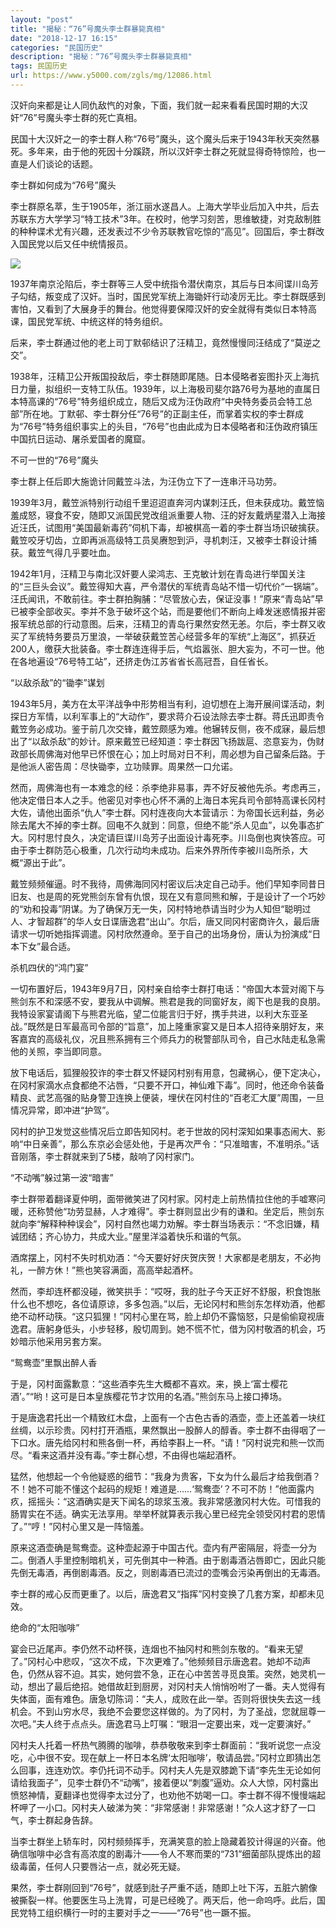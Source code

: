 ```yaml
---
layout: "post"
title: "揭秘：“76”号魔头李士群暴毙真相"
date: "2018-12-17 16:15"
categories: "民国历史"
description: "揭秘：“76”号魔头李士群暴毙真相"
tags: 民国历史
url: https://www.y5000.com/zgls/mg/12086.html
---
```






汉奸向来都是让人同仇敌忾的对象，下面，我们就一起来看看民国时期的大汉奸“76”号魔头李士群的死亡真相。

民国十大汉奸之一的李士群人称“76号”魔头，这个魔头后来于1943年秋天突然暴死。多年来，由于他的死因十分蹊跷，所以汉奸李士群之死就显得奇特惊险，也一直是人们谈论的话题。

李士群如何成为“76号”魔头

李士群原名萃，生于1905年，浙江丽水遂昌人。上海大学毕业后加入中共，后去苏联东方大学学习“特工技术”3年。在校时，他学习刻苦，思维敏捷，对克敌制胜的种种谍术尤有兴趣，还发表过不少令苏联教官吃惊的“高见”。回国后，李士群改入国民党以后又任中统情报员。

![](https://img.y5000.com/uploads/allimg/170203/1641124Q5-0.jpg)

1937年南京沦陷后，李士群等三人受中统指令潜伏南京，其后与日本间谍川岛芳子勾结，叛变成了汉奸。当时，国民党军统上海锄奸行动凌厉无比。李士群既感到害怕，又看到了大展身手的舞台。他觉得要保障汉奸的安全就得有类似日本特高课，国民党军统、中统这样的特务组织。

后来，李士群通过他的老上司丁默邨结识了汪精卫，竟然慢慢同汪结成了“莫逆之交”。

1938年，汪精卫公开叛国投敌后，李士群随即尾随。日本侵略者妄图扑灭上海抗日力量，拟组织一支特工队伍。1939年，以上海极司斐尔路76号为基地的直属日本特高课的“76号”特务组织成立，随后又成为汪伪政府“中央特务委员会特工总部”所在地。丁默邨、李士群分任“76号”的正副主任，而掌着实权的李士群成为“76号”特务组织事实上的头目，“76号”也由此成为日本侵略者和汪伪政府镇压中国抗日运动、屠杀爱国者的魔窟。

不可一世的“76号”魔头

李士群上任后即大施诡计同戴笠斗法，为汪伪立下了一连串汗马功劳。

1939年3月，戴笠派特别行动组千里迢迢直奔河内谋刺汪氏，但未获成功。戴笠恼羞成怒，寝食不安，随即又派国民党改组派重要人物、汪的好友戴炳星潜入上海接近汪氏，试图用“美国最新毒药”伺机下毒，却被棋高一着的李士群当场识破擒获。戴笠咬牙切齿，立即再派高级特工员吴赓恕到沪，寻机刺汪，又被李士群设计捕获。戴笠气得几乎要吐血。

1942年1月，汪精卫与南北汉奸要人梁鸿志、王克敏计划在青岛进行举国关注的“三巨头会议”。戴笠得知大喜，严令潜伏的军统青岛站不惜一切代价“一锅端”。汪氏闻讯，不敢前往。李士群拍胸脯：“尽管放心去，保证没事！”原来“青岛站”早已被李全部收买。李并不急于破坏这个站，而是要他们不断向上峰发迷惑情报并密报军统总部的行动意图。后来，汪精卫的青岛行果然安然无恙。尔后，李士群又收买了军统特务要员万里浪，一举破获戴笠苦心经营多年的军统“上海区”，抓获近200人，缴获大批装备。李士群连连得手后，气焰嚣张、胆大妄为，不可一世。他在各地遍设“76号特工站”，还挤走伪江苏省省长高冠吾，自任省长。

“以敌杀敌”的“锄李”谋划

1943年5月，美方在太平洋战争中形势相当有利，迫切想在上海开展间谍活动，刺探日方军情，以利军事上的“大动作”，要求蒋介石设法除去李士群。蒋氏迅即责令戴笠务必成功。鉴于前几次交锋，戴笠颇感为难。他辗转反侧，夜不成寐，最后想出了“以敌杀敌”的妙计。原来戴笠已经知道：李士群因飞扬跋扈、恣意妄为，伪财政部长周佛海对他早已怀恨在心；加上时局对日不利，周必想为自己留条后路。于是他派人密告周：尽快锄李，立功赎罪。周果然一口允诺。

然而，周佛海也有一本难念的经：杀李绝非易事，弄不好反被他先杀。考虑再三，他决定借日本人之手。他密见对李也心怀不满的上海日本宪兵司令部特高课长冈村大佐，请他出面杀“仇人”李士群。冈村连夜向大本营请示：为帝国长远利益，务必除去尾大不掉的李士群。回电不久就到：同意，但绝不能“杀人见血”，以免事态扩大。冈村思忖良久，决定请巨谍川岛芳子出面设计毒死李。川岛倒也爽快答应。可由于李士群防范心极重，几次行动均未成功。后来外界所传李被川岛所杀，大概“源出于此”。

戴笠频频催逼。时不我待，周佛海同冈村密议后决定自己动手。他们早知李同昔日旧友、也是周的死党熊剑东曾有仇恨，现在又有意同熊和解，于是设计了一个巧妙的“劝和投毒”阴谋。为了确保万无一失，冈村特地恭请当时少为人知但“聪明过人、才智超群”的华人女日谍唐逸君“出山”。尔后，唐又同冈村密商许久，最后唐请求一切听她指挥调遣。冈村欣然遵命。至于自己的出场身份，唐认为扮演成“日本下女”最合适。

杀机四伏的“鸿门宴”

一切布置好后，1943年9月7日，冈村亲自给李士群打电话：“帝国大本营对阁下与熊剑东不和深感不安，要我从中调解。熊君是我的同窗好友，阁下也是我的良朋。我特设家宴请阁下与熊君光临，望二位能言归于好，携手共进，以利大东亚圣战。”既然是日军最高司令部的“旨意”，加上隆重家宴又是日本人招待亲朋好友，来客嘉宾的高级礼仪，况且熊系拥有三个师兵力的税警部队司令，自己水陆走私急需他的关照，李当即同意。

放下电话后，狐狸般狡诈的李士群又怀疑冈村别有用意，包藏祸心，便下定决心，在冈村家滴水点食都绝不沾唇，“只要不开口，神仙难下毒”。同时，他还命令装备精良、武艺高强的贴身警卫连换上便装，埋伏在冈村住的“百老汇大厦”周围，一旦情况异常，即冲进“护驾”。

冈村的护卫发觉这些情况后立即告知冈村。老于世故的冈村深知如果事态闹大、影响“中日亲善”，那么东京必会惩处他，于是再次严令：“只准暗害，不准明杀。”话音刚落，李士群就来到了5楼，敲响了冈村家门。

“不动嘴”躲过第一波“暗害”

李士群带着翻译夏仲明，面带微笑进了冈村家。冈村走上前热情拉住他的手嘘寒问暖，还称赞他“功劳显赫，人才难得”。李士群则显出少有的谦和。坐定后，熊剑东就向李“解释种种误会”，冈村自然也竭力劝解。李士群当场表示：“不念旧嫌，精诚团结；齐心协力，共成大业。”屋里洋溢着快乐和谐的气氛。

酒席摆上，冈村不失时机劝酒：“今天要好好庆贺庆贺！大家都是老朋友，不必拘礼，一醉方休！”熊也笑容满面，高高举起酒杯。

然而，李却连杯都没碰，微笑拱手：“哎呀，我的肚子今天正好不舒服，积食饱胀什么也不想吃，各位请原谅，多多包涵。”以后，无论冈村和熊剑东怎样劝酒，他都绝不动杯动筷。“这只狐狸！”冈村心里在骂，脸上却仍不露恼怒，只是偷偷窥视唐逸君。唐躬身低头，小步轻移，殷切周到。她不慌不忙，借为冈村敬酒的机会，巧妙暗示他采用另套方案。

“鸳鸯壶”里飘出醉人香

于是，冈村面露歉意：“这些酒李先生大概都不喜欢。来，换上‘富士樱花酒’。”“哟！这可是日本皇族樱花节才饮用的名酒。”熊剑东马上接口捧场。

于是唐逸君托出一个精致红木盘，上面有一个古色古香的酒壶，壶上还盖着一块红丝绸，以示珍贵。冈村打开酒瓶，果然飘出一股醉人的醇香。李士群不由得咽了一下口水。唐先给冈村和熊各倒一杯，再给李斟上一杯。“请！”冈村说完和熊一饮而尽。“看来这酒并没有毒。”李士群心想，不由得也端起酒杯。

猛然，他想起一个令他疑惑的细节：“我身为贵客，下女为什么最后才给我倒酒？不！她不可能不懂这个起码的规矩！难道是……‘鸳鸯壶’？不可不防！”他面露内疚，摇摇头：“这酒确实是天下闻名的琼浆玉液。我非常感激冈村大佐。可惜我的肠胃实在不适。确实无法享用。举举杯就算表示我心里已经完全领受冈村君的恩情了。”“哼！”冈村心里又是一阵恼羞。

原来这酒壶确是鸳鸯壶。这种壶起源于中国古代。壶内有严密隔层，将壶一分为二。倒酒人手里控制暗机关，可先倒其中一种酒。由于剧毒酒沾唇即亡，因此只能先倒无毒酒，再倒剧毒酒。反之，则剧毒酒已流过的壶嘴会污染再倒出的无毒酒。

李士群的戒心反而更重了。以后，唐逸君又“指挥”冈村变换了几套方案，却都未见效。

绝命的“太阳咖啡”

宴会已近尾声。李仍然不动杯筷，连烟也不抽冈村和熊剑东敬的。“看来无望了。”冈村心中悲叹，“这次不成，下次更难了。”他频频目示唐逸君。她却不动声色，仍然从容不迫。其实，她何尝不急，正在心中苦苦寻觅良策。突然，她灵机一动，想出了最后绝招。她借故赶到厨房，对冈村夫人悄悄吩咐了一番。夫人觉得有失体面，面有难色。唐急切陈词：“夫人，成败在此一举。否则将很快失去这一线机会。不到山穷水尽，我绝不会要您这样做的。为了冈村，为了圣战，您就屈尊一次吧。”夫人终于点点头。唐逸君马上叮嘱：“眼泪一定要出来，戏一定要演好。”

冈村夫人托着一杯热气腾腾的咖啡，恭恭敬敬来到李士群面前：“我听说您一点没吃，心中很不安。现在献上一杯日本名牌‘太阳咖啡’，敬请品尝。”冈村立即猜出怎么回事，连连劝饮。李仍托词不动手。冈村夫人先是双膝跪下请“李先生无论如何请给我面子”，见李士群仍不“动嘴”，接着便以“刺腹”逼劝。众人大惊，冈村露出愤怒神情，夏翻译也觉得李太过分了，也劝他不妨喝一口。李士群不得不慢慢端起杯呷了一小口。冈村夫人破涕为笑：“非常感谢！非常感谢！”众人这才舒了一口气，李士群起身告辞。

当李士群坐上轿车时，冈村频频挥手，充满笑意的脸上隐藏着狡计得逞的兴奋。他确信咖啡中必含有高浓度的剧毒汁——令人不寒而栗的“731”细菌部队提炼出的超级毒菌，任何人只要唇沾一点，就必死无疑。

果然，李士群刚回到“76号”，就感到肚子严重不适，随即上吐下泻，五脏六腑像被撕裂一样。他要医生马上洗胃，可是已经晚了。两天后，他一命呜呼。此后，国民党特工组织横行一时的主要对手之一——“76号”也一蹶不振。
